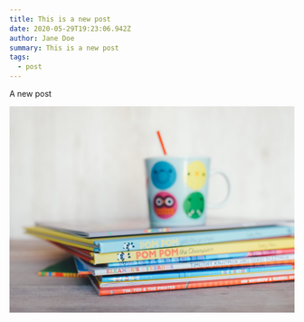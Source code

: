 ```yaml
---
title: This is a new post
date: 2020-05-29T19:23:06.942Z
author: Jane Doe
summary: This is a new post
tags:
  - post
---
```

A new post

![kids image](/static/img/annie-spratt-o1tndlnvjlm-unsplash.jpg "kids image")